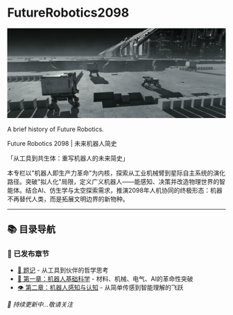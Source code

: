 # FutureRobotics2098

![alt text](figs/banner.png)

A brief history of Future Robotics.

Future Robotics 2098 | 未来机器人简史​

「从工具到共生体：重写机器人的未来简史」​

本专栏以"机器人即生产力革命"为内核，探索从工业机械臂到星际自主系统的演化路径。突破"拟人化"局限，定义广义机器人——​​能感知、决策并改造物理世界的智能体​​。结合AI、仿生学与太空探索需求，推演2098年人机协同的终极形态：机器不再替代人类，而是拓展文明边界的新物种。

---

## 📚 目录导航

### 📖 已发布章节

- [📝 题记](content/题记.md) - 从工具到伙伴的哲学思考
- [🧬 第一章：机器人基础科学](content/1机器人基础科学.md) - 材料、机械、电气、AI的革命性突破
- [👁️ 第二章：机器人感知与认知](content/2机器人感知与认知.md) - 从简单传感到智能理解的飞跃

*🎯 持续更新中...敬请关注*
